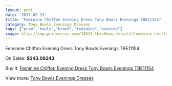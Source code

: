 ```yaml
---
layout: post
date: '2017-02-13'
title: "Feminine Chiffon Evening Dress Tony Bowls Evenings TBE11154"
category: Tony Bowls Evenings Dresses
tags: ["prom","bowls","brand","feminine","evening"]
image: http://img.princessan.com/18311-thickbox_default/feminine-chiffon-evening-dress-tony-bowls-evenings-tbe11154.jpg
---
```

Feminine Chiffon Evening Dress Tony Bowls Evenings TBE11154

On Sales: **$343.08243**
<a href="https://www.princessan.com/en/tony-bowls-evenings-dresses/8447-feminine-chiffon-evening-dress-tony-bowls-evenings-tbe11154.html"><amp-img layout="responsive" width="600" height="600" src="//img.princessan.com/18311-thickbox_default/feminine-chiffon-evening-dress-tony-bowls-evenings-tbe11154.jpg" alt="Feminine Chiffon Evening Dress Tony Bowls Evenings TBE11154 0" /></a>
<a href="https://www.princessan.com/en/tony-bowls-evenings-dresses/8447-feminine-chiffon-evening-dress-tony-bowls-evenings-tbe11154.html"><amp-img layout="responsive" width="600" height="600" src="//img.princessan.com/18315-thickbox_default/feminine-chiffon-evening-dress-tony-bowls-evenings-tbe11154.jpg" alt="Feminine Chiffon Evening Dress Tony Bowls Evenings TBE11154 1" /></a>
<a href="https://www.princessan.com/en/tony-bowls-evenings-dresses/8447-feminine-chiffon-evening-dress-tony-bowls-evenings-tbe11154.html"><amp-img layout="responsive" width="600" height="600" src="//img.princessan.com/18314-thickbox_default/feminine-chiffon-evening-dress-tony-bowls-evenings-tbe11154.jpg" alt="Feminine Chiffon Evening Dress Tony Bowls Evenings TBE11154 2" /></a>
<a href="https://www.princessan.com/en/tony-bowls-evenings-dresses/8447-feminine-chiffon-evening-dress-tony-bowls-evenings-tbe11154.html"><amp-img layout="responsive" width="600" height="600" src="//img.princessan.com/18313-thickbox_default/feminine-chiffon-evening-dress-tony-bowls-evenings-tbe11154.jpg" alt="Feminine Chiffon Evening Dress Tony Bowls Evenings TBE11154 3" /></a>
<a href="https://www.princessan.com/en/tony-bowls-evenings-dresses/8447-feminine-chiffon-evening-dress-tony-bowls-evenings-tbe11154.html"><amp-img layout="responsive" width="600" height="600" src="//img.princessan.com/18312-thickbox_default/feminine-chiffon-evening-dress-tony-bowls-evenings-tbe11154.jpg" alt="Feminine Chiffon Evening Dress Tony Bowls Evenings TBE11154 4" /></a>

Buy it: [Feminine Chiffon Evening Dress Tony Bowls Evenings TBE11154](https://www.princessan.com/en/tony-bowls-evenings-dresses/8447-feminine-chiffon-evening-dress-tony-bowls-evenings-tbe11154.html "Feminine Chiffon Evening Dress Tony Bowls Evenings TBE11154")

View more: [Tony Bowls Evenings Dresses](https://www.princessan.com/en/67-tony-bowls-evenings-dresses "Tony Bowls Evenings Dresses")